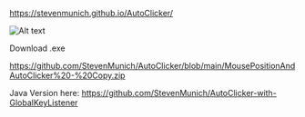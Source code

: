 
https://stevenmunich.github.io/AutoClicker/

![Alt text](https://stevenmunich.github.io/AutoClicker/autoclick.jpg)


Download .exe

https://github.com/StevenMunich/AutoClicker/blob/main/MousePositionAndAutoClicker%20-%20Copy.zip

Java Version here:
https://github.com/StevenMunich/AutoClicker-with-GlobalKeyListener
